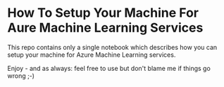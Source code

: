 # How To Setup Your Machine For Aure Machine Learning Services

This repo contains only a single notebook which describes how you can setup your machine for Azure Machine Learning services.

Enjoy - and as always: feel free to use but don't blame me if things go wrong ;-)